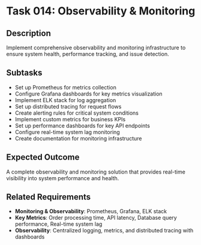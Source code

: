 # Task 014: Observability & Monitoring

## Description
Implement comprehensive observability and monitoring infrastructure to ensure system health, performance tracking, and issue detection.

## Subtasks
- Set up Prometheus for metrics collection
- Configure Grafana dashboards for key metrics visualization
- Implement ELK stack for log aggregation
- Set up distributed tracing for request flows
- Create alerting rules for critical system conditions
- Implement custom metrics for business KPIs
- Set up performance dashboards for key API endpoints
- Configure real-time system lag monitoring
- Create documentation for monitoring infrastructure

## Expected Outcome
A complete observability and monitoring solution that provides real-time visibility into system performance and health.

## Related Requirements
- **Monitoring & Observability**: Prometheus, Grafana, ELK stack
- **Key Metrics**: Order processing time, API latency, Database query performance, Real-time system lag
- **Observability**: Centralized logging, metrics, and distributed tracing with dashboards
